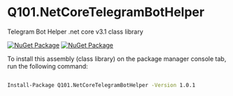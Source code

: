 # Q101.NetCoreTelegramBotHelper
 Telegram Bot Helper .net core v3.1 class library
 
[![NuGet Package](https://img.shields.io/nuget/v/Q101.NetCoreTelegramBotHelper.svg?style=for-the-badge&logo=appveyor)](https://www.nuget.org/packages/Q101.NetCoreTelegramBotHelper)
[![NuGet Package](https://img.shields.io/nuget/dt/Q101.NetCoreTelegramBotHelper.svg?style=for-the-badge&logo=appveyor)](https://www.nuget.org/packages/Q101.NetCoreTelegramBotHelper)



 To install this assembly (class library) on the package manager console tab, run the following command:
```bash

Install-Package Q101.NetCoreTelegramBotHelper -Version 1.0.1

```
